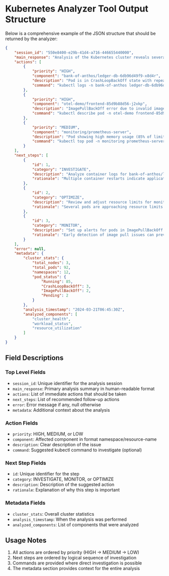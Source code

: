 # Kubernetes Analyzer Tool Output Structure

Below is a comprehensive example of the JSON structure that should be returned by the analyzer:

```json
{
    "session_id": "550e8400-e29b-41d4-a716-446655440000",
    "main_response": "Analysis of the Kubernetes cluster reveals several critical areas requiring attention. The cluster is running 92 pods across 12 namespaces, with 85% of pods in Running state. There are 3 pods in CrashLoopBackOff state in the bank-of-anthos namespace, and 2 pods showing ImagePullBackOff errors in the otel-demo namespace.",
    "actions": [
        {
            "priority": "HIGH",
            "component": "bank-of-anthos/ledger-db-6db96d49f9-x8d4r",
            "description": "Pod is in CrashLoopBackOff state with repeated container restarts",
            "command": "kubectl logs -n bank-of-anthos ledger-db-6db96d49f9-x8d4r --previous"
        },
        {
            "priority": "HIGH",
            "component": "otel-demo/frontend-85d9b88d56-j2xkp",
            "description": "ImagePullBackOff error due to invalid image reference",
            "command": "kubectl describe pod -n otel-demo frontend-85d9b88d56-j2xkp"
        },
        {
            "priority": "MEDIUM",
            "component": "monitoring/prometheus-server",
            "description": "Pod showing high memory usage (85% of limit)",
            "command": "kubectl top pod -n monitoring prometheus-server"
        }
    ],
    "next_steps": [
        {
            "id": 1,
            "category": "INVESTIGATE",
            "description": "Analyze container logs for bank-of-anthos/ledger-db pod to identify crash cause",
            "rationale": "Multiple container restarts indicate application-level issues that need investigation"
        },
        {
            "id": 2,
            "category": "OPTIMIZE",
            "description": "Review and adjust resource limits for monitoring namespace pods",
            "rationale": "Several pods are approaching resource limits which could affect stability"
        },
        {
            "id": 3,
            "category": "MONITOR",
            "description": "Set up alerts for pods in ImagePullBackOff state",
            "rationale": "Early detection of image pull issues can prevent service disruptions"
        }
    ],
    "error": null,
    "metadata": {
        "cluster_stats": {
            "total_nodes": 3,
            "total_pods": 92,
            "namespaces": 12,
            "pod_status": {
                "Running": 85,
                "CrashLoopBackOff": 3,
                "ImagePullBackOff": 2,
                "Pending": 2
            }
        },
        "analysis_timestamp": "2024-03-21T06:45:30Z",
        "analyzed_components": [
            "cluster_health",
            "workload_status",
            "resource_utilization"
        ]
    }
}
```

## Field Descriptions

### Top Level Fields
- `session_id`: Unique identifier for the analysis session
- `main_response`: Primary analysis summary in human-readable format
- `actions`: List of immediate actions that should be taken
- `next_steps`: List of recommended follow-up actions
- `error`: Error message if any, null otherwise
- `metadata`: Additional context about the analysis

### Action Fields
- `priority`: HIGH, MEDIUM, or LOW
- `component`: Affected component in format namespace/resource-name
- `description`: Clear description of the issue
- `command`: Suggested kubectl command to investigate (optional)

### Next Step Fields
- `id`: Unique identifier for the step
- `category`: INVESTIGATE, MONITOR, or OPTIMIZE
- `description`: Description of the suggested action
- `rationale`: Explanation of why this step is important

### Metadata Fields
- `cluster_stats`: Overall cluster statistics
- `analysis_timestamp`: When the analysis was performed
- `analyzed_components`: List of components that were analyzed

## Usage Notes

1. All actions are ordered by priority (HIGH → MEDIUM → LOW)
2. Next steps are ordered by logical sequence of investigation
3. Commands are provided where direct investigation is possible
4. The metadata section provides context for the entire analysis 